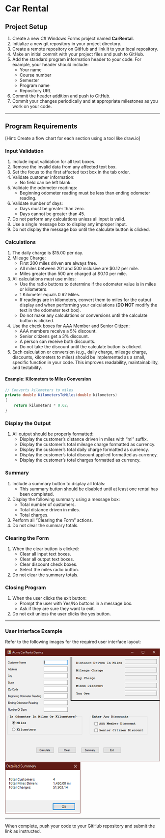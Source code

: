 # Car Rental

## Project Setup

1. Create a new C# Windows Forms project named **CarRental**.
2. Initialize a new git repository in your project directory.
3. Create a remote repository on GitHub and link it to your local repository.
4. Make an initial commit with your project files and push to GitHub.
5. Add the standard program information header to your code. For example, your header should include:
   - Your name
   - Course number
   - Semester
   - Program name
   - Repository URL
6. Commit the header addition and push to GitHub.
7. Commit your changes periodically and at appropriate milestones as you work on your code.

---

## Program Requirements

[Hint: Create a flow chart for each section using a tool like draw.io]

### Input Validation

1. Include input validation for all text boxes.
2. Remove the invalid data from any affected text box.
3. Set the focus to the first affected text box in the tab order.
4. Validate customer information:
   - No field can be left blank.
5. Validate the odometer readings:
   - Beginning odometer reading must be less than ending odometer reading.
6. Validate number of days:
   - Days must be greater than zero.
   - Days cannot be greater than 45.
8. Do not perform any calculations unless all input is valid.
9. Use a single message box to display any improper input.
10. Do not display the message box until the calculate button is clicked.

### Calculations

1. The daily charge is $15.00 per day.
2. Mileage Charge:
   - First 200 miles driven are always free.
   - All miles between 201 and 500 inclusive are $0.12 per mile.
   - Miles greater than 500 are charged at $0.10 per mile.
3. All calculations must use miles:
   - Use the radio buttons to determine if the odometer value is in miles or kilometers.
   - 1 Kilometer equals 0.62 Miles.
   - If readings are in kilometers, convert them to miles for the output display and when performing your calculations (**DO NOT** modify the text in the odometer text box).
   - Do not make any calculations or conversions until the calculate button is clicked.
4. Use the check boxes for AAA Member and Senior Citizen:
   - AAA members receive a 5% discount.
   - Senior citizens get a 3% discount.
   - A person can receive both discounts.
   - Do not take the discount until the calculate button is clicked.
5. Each calculation or conversion (e.g., daily charge, mileage charge, discounts, kilometers to miles) should be implemented as a small, specific function in your code. This improves readability, maintainability, and testability.

#### Example: Kilometers to Miles Conversion

```csharp
// Converts kilometers to miles
private double KilometersToMiles(double kilometers)
{
    return kilometers * 0.62;
}
```

### Display the Output

1. All output should be properly formatted:
   - Display the customer’s distance driven in miles with “mi” suffix.
   - Display the customer’s total mileage charge formatted as currency.
   - Display the customer’s total daily charge formatted as currency.
   - Display the customer’s total discount applied formatted as currency.
   - Display the customer’s total charges formatted as currency.

### Summary

1. Include a summary button to display all totals:
   - This summary button should be disabled until at least one rental has been completed.
2. Display the following summary using a message box:
   - Total number of customers.
   - Total distance driven in miles.
   - Total charges.
3. Perform all “Clearing the Form” actions.
4. Do not clear the summary totals.

### Clearing the Form

1. When the clear button is clicked:
   - Clear all input text boxes.
   - Clear all output text boxes.
   - Clear discount check boxes.
   - Select the miles radio button.
2. Do not clear the summary totals.

### Closing Program

1. When the user clicks the exit button:
   - Prompt the user with Yes/No buttons in a message box.
   - Ask if they are sure they want to exit.
2. Do not exit unless the user clicks the yes button.

---

### User Interface Example

Refer to the following images for the required user interface layout:

![Car Rental Example 1](../../Images/CarRental01.png)
![Car Rental Example 2](../../Images/CarRental02.png)

---


When complete, push your code to your GitHub repository and submit the link as instructed.
